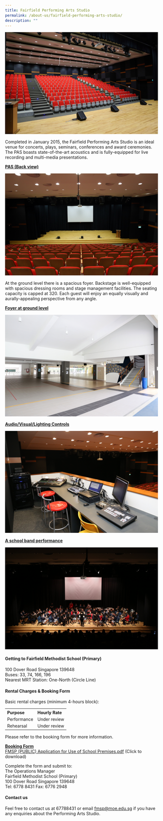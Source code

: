 ```yaml
---
title: Fairfield Performing Arts Studio
permalink: /about-us/fairfield-performing-arts-studio/
description: ""
---
```

<img src="/images/fpas1.jpg">
<p>Completed in January 2015, the Fairfield Performing Arts Studio is an ideal venue for concerts, plays, seminars, conferences and award ceremonies. The PAS boasts state-of-the-art acoustics and is fully-equipped for live recording and multi-media presentations.</p>
<p><strong><u>PAS (Back view)</u></strong></p>
<img src="/images/fpas2.jpg">
<p>At the ground level there is a spacious foyer. Backstage is well-equipped with spacious dressing rooms and stage management facilities. The seating capacity is capped at 320. Each guest will enjoy an equally visually and aurally-appealing perspective from any angle.</p>
<p><strong><u>Foyer at ground level</u></strong></p>
<img src="/images/fpas3.jpg">
<p><strong><u>Audio/Visual/Lighting Controls</u></strong></p>
<img src="/images/fpas4.jpg">
<p><strong><u>A school band performance</u></strong></p>
<img src="/images/fpas5.jpg">
<h4><strong>Getting to Fairfield Methodist School (Primary)</strong></h4>
<p>100 Dover Road Singapore 139648<br>Buses: 33, 74, 166, 196<br>Nearest MRT Station: One-North (Circle Line)</p>
<h4><strong>Rental Charges &amp; Booking Form</strong></h4>
<p>Basic rental charges (minimum 4-hours block):</p>
<table>
<tbody>
<tr>
<th style="text-align: left;">Purpose</th>
<th style="text-align: left;">Hourly Rate</th>
</tr>
<tr>
<td style="text-align: left;">Performance</td>
<td style="text-align: left;">Under review</td>
</tr>
<tr>
<td style="text-align: left;">Rehearsal</td>
<td style="text-align: left;">Under review</td>
</tr>
</tbody>
</table>
<p>Please refer to the booking form for more information.</p>
<p><strong><u>Booking Form</u></strong><br><a href="/files/FMSP%20(PUBLIC)%20Application%20for%20Use%20of%20School%20Premises.pdf" target="_blank" rel="noopener">FMSP (PUBLIC) Application for Use of School Premises.pdf</a> (Click to download)</p>
<p>Complete the form and submit to:<br>The Operations Manager<br>Fairfield Methodist School (Primary)<br>100 Dover Road Singapore 139648<br>Tel: 6778 8431 Fax: 6776 2948</p>
<h4><strong>Contact us</strong></h4>
<p>Feel free to contact us at 67788431 or email&nbsp;<a href="mailto:fmsp@moe.edu.sg" target="">fmsp@moe.edu.sg</a>&nbsp;if you have any enquiries about the Performing Arts Studio.</p>